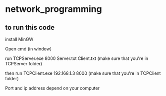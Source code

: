 # network_programming
<h2>to run this code</h2>
<p>install MinGW</p>

<p>Open cmd (in window)</p>
<p>run TCPServer.exe 8000 Server.txt Client.txt (make sure that you're in TCPServer folder)</p>
<p>then run TCPClient.exe 192.168.1.3 8000 (make sure that you're in TCPClient folder)</p>
<p>Port and ip address depend on your computer</p>
